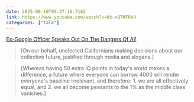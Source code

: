 ```yaml
---
date: 2025-08-10T05:37:18.718Z
link: https://www.youtube.com/watch?v=bk-nQ7HF6k4
categories: ["talk"]
---
```

[Ex-Google Officer Speaks Out On The Dangers Of AI!](https://www.youtube.com/watch?v=bk-nQ7HF6k4)

> [On our behalf, unelected Californians making decisions about our collective future, justified through media and slogans.]

> [Whereas having 50 extra IQ points in today's world makes a difference, a future where everyone can borrow 4000 will render everyone's baseline irrelevant, and therefore: 1. we are all effectively equal, and 2. we all become peasants to the 1% as the middle class vanishes.]
